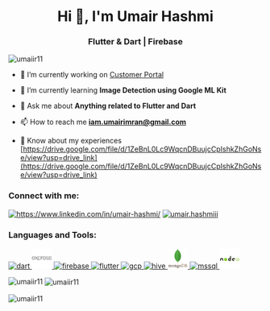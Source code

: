<h1 align="center">Hi 👋, I'm Umair Hashmi</h1>
<h3 align="center">Flutter & Dart | Firebase</h3>

<p align="left"> <img src="https://komarev.com/ghpvc/?username=umaiir11&label=Profile%20views&color=0e75b6&style=flat" alt="umaiir11" /> </p>

- 🔭 I’m currently working on [Customer Portal](https://play.google.com/store/apps/details?id=aisone.portal.abc)

- 🌱 I’m currently learning **Image Detection using Google ML Kit**

- 💬 Ask me about **Anything related to Flutter and Dart**

- 📫 How to reach me **iam.umairimran@gmail.com**

- 📄 Know about my experiences [https://drive.google.com/file/d/1ZeBnL0Lc9WqcnDBuujcCpIshkZhGoNse/view?usp=drive_link](https://drive.google.com/file/d/1ZeBnL0Lc9WqcnDBuujcCpIshkZhGoNse/view?usp=drive_link)

<h3 align="left">Connect with me:</h3>
<p align="left">
<a href="https://linkedin.com/in/https://www.linkedin.com/in/umair-hashmi/" target="blank"><img align="center" src="https://raw.githubusercontent.com/rahuldkjain/github-profile-readme-generator/master/src/images/icons/Social/linked-in-alt.svg" alt="https://www.linkedin.com/in/umair-hashmi/" height="30" width="40" /></a>
<a href="https://instagram.com/umair.hashmiii" target="blank"><img align="center" src="https://raw.githubusercontent.com/rahuldkjain/github-profile-readme-generator/master/src/images/icons/Social/instagram.svg" alt="umair.hashmiii" height="30" width="40" /></a>
</p>

<h3 align="left">Languages and Tools:</h3>
<p align="left"> <a href="https://dart.dev" target="_blank" rel="noreferrer"> <img src="https://www.vectorlogo.zone/logos/dartlang/dartlang-icon.svg" alt="dart" width="40" height="40"/> </a> <a href="https://expressjs.com" target="_blank" rel="noreferrer"> <img src="https://raw.githubusercontent.com/devicons/devicon/master/icons/express/express-original-wordmark.svg" alt="express" width="40" height="40"/> </a> <a href="https://firebase.google.com/" target="_blank" rel="noreferrer"> <img src="https://www.vectorlogo.zone/logos/firebase/firebase-icon.svg" alt="firebase" width="40" height="40"/> </a> <a href="https://flutter.dev" target="_blank" rel="noreferrer"> <img src="https://www.vectorlogo.zone/logos/flutterio/flutterio-icon.svg" alt="flutter" width="40" height="40"/> </a> <a href="https://cloud.google.com" target="_blank" rel="noreferrer"> <img src="https://www.vectorlogo.zone/logos/google_cloud/google_cloud-icon.svg" alt="gcp" width="40" height="40"/> </a> <a href="https://hive.apache.org/" target="_blank" rel="noreferrer"> <img src="https://www.vectorlogo.zone/logos/apache_hive/apache_hive-icon.svg" alt="hive" width="40" height="40"/> </a> <a href="https://www.mongodb.com/" target="_blank" rel="noreferrer"> <img src="https://raw.githubusercontent.com/devicons/devicon/master/icons/mongodb/mongodb-original-wordmark.svg" alt="mongodb" width="40" height="40"/> </a> <a href="https://www.microsoft.com/en-us/sql-server" target="_blank" rel="noreferrer"> <img src="https://www.svgrepo.com/show/303229/microsoft-sql-server-logo.svg" alt="mssql" width="40" height="40"/> </a> <a href="https://nodejs.org" target="_blank" rel="noreferrer"> <img src="https://raw.githubusercontent.com/devicons/devicon/master/icons/nodejs/nodejs-original-wordmark.svg" alt="nodejs" width="40" height="40"/> </a> </p>

<p><img align="left" src="https://github-readme-stats.vercel.app/api/top-langs?username=umaiir11&show_icons=true&locale=en&layout=compact" alt="umaiir11" /></p>

<p>&nbsp;<img align="center" src="https://github-readme-stats.vercel.app/api?username=umaiir11&show_icons=true&locale=en" alt="umaiir11" /></p>

<p><img align="center" src="https://github-readme-streak-stats.herokuapp.com/?user=umaiir11&" alt="umaiir11" /></p>
